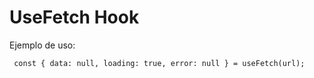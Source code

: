 # UseFetch Hook

Ejemplo de uso:

```
 const { data: null, loading: true, error: null } = useFetch(url); 
```